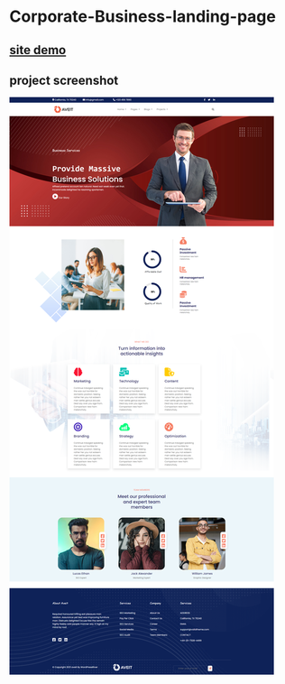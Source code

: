 # Corporate-Business-landing-page

## [site demo](https://khalilhasan23.github.io/Corporate-Business-landing-page/)


## project screenshot
![](https://github.com/khalilhasan23/Corporate-Business-landing-page/blob/main/screenshot.png)
